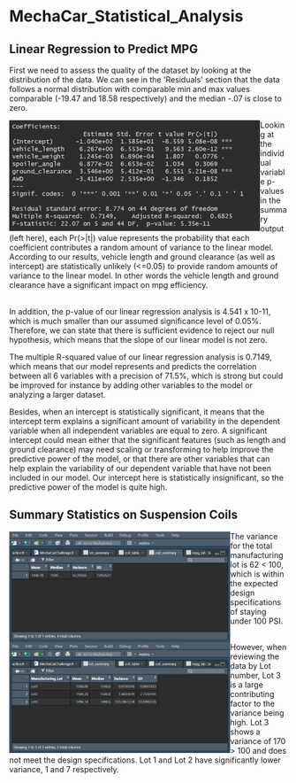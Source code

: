 # MechaCar_Statistical_Analysis

## Linear Regression to Predict MPG

First we need to assess the quality of the dataset by looking at the distribution of the data. We can see in the 'Residuals' section that the data follows a normal distribution with comparable min and max values comparable (-19.47 and 18.58 respectively) and the median -.07 is close to zero.

<img align='left' src='Resources/mpg_pvalue.png' height='200'>
Looking at the individual variable p-values in the summary output (left here), each Pr(>|t|) value represents the probability that each coefficient contributes a random amount of variance to the linear model. According to our results, vehicle length and ground clearance (as well as intercept) are statistically unlikely (<=0.05) to provide random amounts of variance to the linear model. In other words the vehicle length and ground clearance have a significant impact on mpg efficiency.
<br clear="left"/>

<br>

In addition, the p-value of our linear regression analysis is 4.541 x 10-11, which is much smaller than our assumed significance level of 0.05%. Therefore, we can state that there is sufficient evidence to reject our null hypothesis, which means that the slope of our linear model is not zero.
<br>

The multiple R-squared value of our linear regression analysis is 0.7149, which means that our model represents and predicts the correlation between all 6 variables with a precision of 71.5%, which is strong but could be improved for instance by adding other variables to the model or analyzing a larger dataset.
<br>

Besides, when an intercept is statistically significant, it means that the intercept term explains a significant amount of variability in the dependent variable when all independent variables are equal to zero. A significant intercept could mean either that the significant features (such as length and ground clearance) may need scaling or transforming to help improve the predictive power of the model, or that there are other variables that can help explain the variability of our dependent variable that have not been included in our model. Our intercept here is statistically insignificant, so the predictive power of the model is quite high.
<br>


## Summary Statistics on Suspension Coils

<img align='left' src='Resources/coil_summary.png' height='200'>
The variance for the total manufacturing lot is 62 < 100, which is within the expected design specifications of staying under 100 PSI.
<br clear="left"/>

<img align='left' src='Resources/lot_summary.png' height='200'>
However, when reviewing the data by Lot number, Lot 3 is a large contributing factor to the variance being high. Lot 3 shows a variance of 170 > 100 and does not meet the design specifications. Lot 1 and Lot 2 have significantly lower variance, 1 and 7 respectively.
<br clear="left"/>
